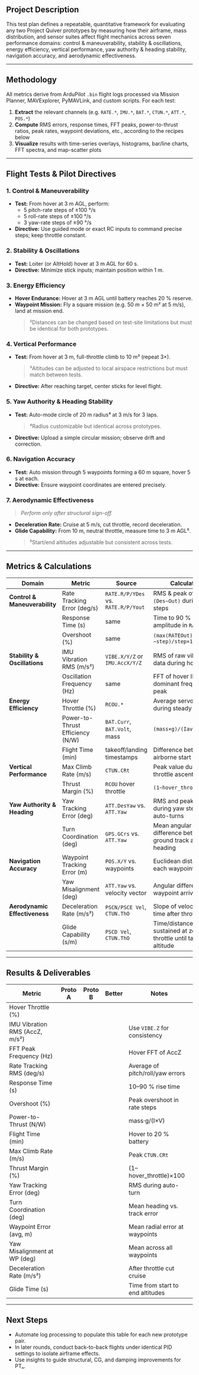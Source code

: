 ## Project Description  
This test plan defines a repeatable, quantitative framework for evaluating any two Project Quiver prototypes by measuring how their airframe, mass distribution, and sensor suites affect flight mechanics across seven performance domains: control & maneuverability, stability & oscillations, energy efficiency, vertical performance, yaw authority & heading stability, navigation accuracy, and aerodynamic effectiveness.

---

## Methodology  
All metrics derive from ArduPilot `.bin` flight logs processed via Mission Planner, MAVExplorer, PyMAVLink, and custom scripts. For each test:  
1. **Extract** the relevant channels (e.g. `RATE.*`, `IMU.*`, `BAT.*`, `CTUN.*`, `ATT.*`, `POS.*`)  
2. **Compute** RMS errors, response times, FFT peaks, power-to-thrust ratios, peak rates, waypoint deviations, etc., according to the recipes below  
3. **Visualize** results with time-series overlays, histograms, bar/line charts, FFT spectra, and map-scatter plots  

---

## Flight Tests & Pilot Directives

### 1. Control & Maneuverability  
- **Test:** From hover at 3 m AGL, perform:  
  - 5 pitch-rate steps of ±100 °/s  
  - 5 roll-rate steps of ±100 °/s  
  - 3 yaw-rate steps of ±90 °/s  
- **Directive:** Use guided mode or exact RC inputs to command precise steps; keep throttle constant.  

### 2. Stability & Oscillations  
- **Test:** Loiter (or AltHold) hover at 3 m AGL for 60 s.  
- **Directive:** Minimize stick inputs; maintain position within 1 m.  

### 3. Energy Efficiency  
- **Hover Endurance:** Hover at 3 m AGL until battery reaches 20 % reserve.  
- **Waypoint Mission:** Fly a square mission (e.g. 50 m × 50 m² at 5 m/s), land at mission end.  
  > ²Distances can be changed based on test-site limitations but must be identical for both prototypes.  

### 4. Vertical Performance  
- **Test:** From hover at 3 m, full-throttle climb to 10 m³ (repeat 3×).  
  > ³Altitudes can be adjusted to local airspace restrictions but must match between tests.  
- **Directive:** After reaching target, center sticks for level flight.  

### 5. Yaw Authority & Heading Stability  
- **Test:** Auto-mode circle of 20 m radius⁴ at 3 m/s for 3 laps.  
  > ⁴Radius customizable but identical across prototypes.  
- **Directive:** Upload a simple circular mission; observe drift and correction.  

### 6. Navigation Accuracy  
- **Test:** Auto mission through 5 waypoints forming a 60 m square, hover 5 s at each.  
- **Directive:** Ensure waypoint coordinates are entered precisely.  

### 7. Aerodynamic Effectiveness  
> _Perform only after structural sign-off._  
- **Deceleration Rate:** Cruise at 5 m/s, cut throttle, record deceleration.  
- **Glide Capability:** From 10 m, neutral throttle, measure time to 3 m AGL⁵.  
  > ⁵Start/end altitudes adjustable but consistent across tests.  

---

## Metrics & Calculations

| **Domain**                      | **Metric**                       | **Source**                              | **Calculation**                                                                                   |
|---------------------------------|-----------------------------------|-----------------------------------------|---------------------------------------------------------------------------------------------------|
| **Control & Maneuverability**   | Rate Tracking Error (deg/s)      | `RATE.R/P/YDes` vs. `RATE.R/P/Yout`     | RMS & peak of `(Des−Out)` during rate steps                                                      |
|                                 | Response Time (s)                | same                                    | Time to 90 % of step amplitude in `RATEOut`                                                      |
|                                 | Overshoot (%)                    | same                                    | `(max(RATEOut)−step)/step×100`                                                                    |
| **Stability & Oscillations**    | IMU Vibration RMS (m/s²)         | `VIBE.X/Y/Z` or `IMU.AccX/Y/Z`          | RMS of raw vibration data during hover                                                            |
|                                 | Oscillation Frequency (Hz)       | same                                    | FFT of hover IMU data; dominant frequency peak                                                    |
| **Energy Efficiency**           | Hover Throttle (%)               | `RCOU.*`                                | Average servo output during steady hover                                                         |
|                                 | Power-to-Thrust Efficiency (N/W) | `BAT.Curr`, `BAT.Volt`, mass            | `(mass×g)/(Iavg×Vavg)`                                                                            |
|                                 | Flight Time (min)                | takeoff/landing timestamps              | Difference between airborne start and end                                                         |
| **Vertical Performance**        | Max Climb Rate (m/s)             | `CTUN.CRt`                              | Peak value during full-throttle ascent                                                           |
|                                 | Thrust Margin (%)                | `RCOU` hover throttle                   | `(1−hover_throttle)×100`                                                                          |
| **Yaw Authority & Heading**     | Yaw Tracking Error (deg)         | `ATT.DesYaw` vs. `ATT.Yaw`              | RMS and peak error during yaw steps and auto-turns                                               |
|                                 | Turn Coordination (deg)          | `GPS.GCrs` vs. `ATT.Yaw`                | Mean angular difference between ground track and heading                                          |
| **Navigation Accuracy**         | Waypoint Tracking Error (m)      | `POS.X/Y` vs. waypoints                 | Euclidean distance at each waypoint arrival                                                      |
|                                 | Yaw Misalignment (deg)           | `ATT.Yaw` vs. velocity vector           | Angular difference at waypoint arrivals                                                          |
| **Aerodynamic Effectiveness**   | Deceleration Rate (m/s²)         | `PSCN/PSCE Vel`, `CTUN.ThO`             | Slope of velocity vs. time after throttle cut                                                    |
|                                 | Glide Capability (s/m)           | `PSCD Vel`, `CTUN.ThO`                  | Time/distance sustained at zero throttle until target altitude                                    |

---

## Results & Deliverables  

| **Metric**                        | **Proto A** | **Proto B** | **Better** | **Notes**                            |
|-----------------------------------|-------------|-------------|------------|---------------------------------------|
| Hover Throttle (%)                |             |             |            |                                       |
| IMU Vibration RMS (AccZ, m/s²)    |             |             |            | Use `VIBE.Z` for consistency          |
| FFT Peak Frequency (Hz)           |             |             |            | Hover FFT of AccZ                     |
| Rate Tracking RMS (deg/s)         |             |             |            | Average of pitch/roll/yaw errors      |
| Response Time (s)                 |             |             |            | 10–90 % rise time                     |
| Overshoot (%)                     |             |             |            | Peak overshoot in rate steps          |
| Power-to-Thrust (N/W)             |             |             |            | mass·g/(I×V)                          |
| Flight Time (min)                 |             |             |            | Hover to 20 % battery                 |
| Max Climb Rate (m/s)              |             |             |            | Peak `CTUN.CRt`                       |
| Thrust Margin (%)                 |             |             |            | (1–hover_throttle)×100                |
| Yaw Tracking Error (deg)          |             |             |            | RMS during auto-turn                  |
| Turn Coordination (deg)           |             |             |            | Mean heading vs. track error          |
| Waypoint Error (avg, m)           |             |             |            | Mean radial error at waypoints        |
| Yaw Misalignment at WP (deg)      |             |             |            | Mean across all waypoints             |
| Deceleration Rate (m/s²)          |             |             |            | After throttle cut cruise             |
| Glide Time (s)                    |             |             |            | Time from start to end altitudes      |

---

## Next Steps  
- Automate log processing to populate this table for each new prototype pair.  
- In later rounds, conduct back-to-back flights under identical PID settings to isolate airframe effects.  
- Use insights to guide structural, CG, and damping improvements for PTₙ.  
